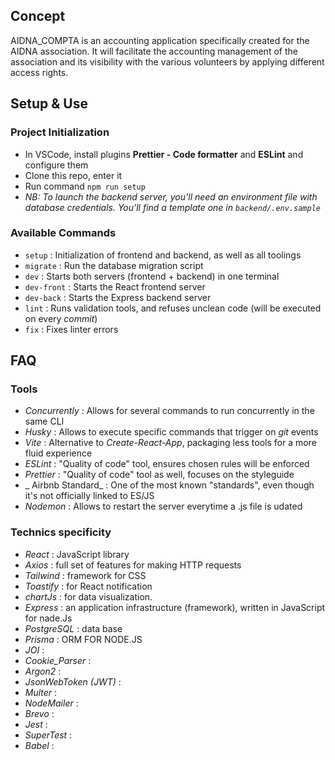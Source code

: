 ## Concept

AIDNA_COMPTA is an accounting application specifically created for the AIDNA association.
It will facilitate the accounting management of the association and its visibility with the various volunteers by applying different access rights.

## Setup & Use

### Project Initialization

- In VSCode, install plugins **Prettier - Code formatter** and **ESLint** and configure them
- Clone this repo, enter it
- Run command `npm run setup`
- _NB: To launch the backend server, you'll need an environment file with database credentials. You'll find a template one in `backend/.env.sample`_

### Available Commands

- `setup` : Initialization of frontend and backend, as well as all toolings
- `migrate` : Run the database migration script
- `dev` : Starts both servers (frontend + backend) in one terminal
- `dev-front` : Starts the React frontend server
- `dev-back` : Starts the Express backend server
- `lint` : Runs validation tools, and refuses unclean code (will be executed on every _commit_)
- `fix` : Fixes linter errors

## FAQ

### Tools

- _Concurrently_ : Allows for several commands to run concurrently in the same CLI
- _Husky_ : Allows to execute specific commands that trigger on _git_ events
- _Vite_ : Alternative to _Create-React-App_, packaging less tools for a more fluid experience
- _ESLint_ : "Quality of code" tool, ensures chosen rules will be enforced
- _Prettier_ : "Quality of code" tool as well, focuses on the styleguide
- _ Airbnb Standard_ : One of the most known "standards", even though it's not officially linked to ES/JS
- _Nodemon_ : Allows to restart the server everytime a .js file is udated

### Technics specificity

- _React_ : JavaScript library
- _Axios_ : full set of features for making HTTP requests
- _Tailwind_ : framework for CSS
- _Toastify_ : for React notification
- _chartJs_ : for data visualization.
- _Express_ : an application infrastructure (framework), written in JavaScript for nade.Js
- _PostgreSQL_ : data base
- _Prisma_ : ORM FOR NODE.JS
- _JOI_ : 
- _Cookie_Parser_ :
- _Argon2_ :
- _JsonWebToken (JWT)_ :
- _Multer_ :
- _NodeMailer_ :
- _Brevo_ :
- _Jest_ :
- _SuperTest_ :
- _Babel_ :
